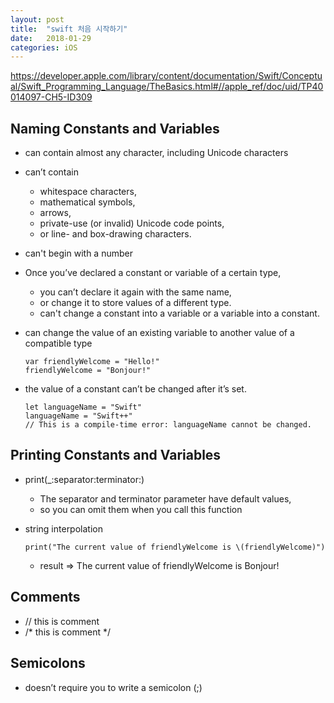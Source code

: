 ```yaml
---
layout: post
title:  "swift 처음 시작하기"
date:   2018-01-29
categories: iOS
---
```


<https://developer.apple.com/library/content/documentation/Swift/Conceptual/Swift_Programming_Language/TheBasics.html#//apple_ref/doc/uid/TP40014097-CH5-ID309>

## Naming Constants and Variables

- can contain almost any character, including Unicode characters

- can’t contain 
	- whitespace characters, 
	- mathematical symbols, 
	- arrows, 
	- private-use (or invalid) Unicode code points,
	- or line- and box-drawing characters.
	
- can't begin with a number

- Once you’ve declared a constant or variable of a certain type, 
	- you can’t declare it again with the same name, 
	- or change it to store values of a different type. 
	- can't change a constant into a variable or a variable into a constant.

- can change the value of an existing variable to another value of a compatible type

	``` 
	var friendlyWelcome = "Hello!"
	friendlyWelcome = "Bonjour!"
	```
	
- the value of a constant can’t be changed after it’s set.

	```
	let languageName = "Swift"
	languageName = "Swift++"
	// This is a compile-time error: languageName cannot be changed.
	```

## Printing Constants and Variables

- print(_:separator:terminator:) 

	- The separator and terminator parameter have default values,
	- so you can omit them when you call this function

- string interpolation

	```
	print("The current value of friendlyWelcome is \(friendlyWelcome)")
	```
	
	- result => The current value of friendlyWelcome is Bonjour!

## Comments

- // this is comment
- /* this is comment */


## Semicolons

- doesn’t require you to write a semicolon (;) 

